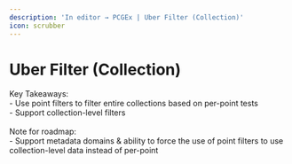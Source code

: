 ```yaml
---
description: 'In editor → PCGEx | Uber Filter (Collection)'
icon: scrubber
---
```


# Uber Filter (Collection)

Key Takeaways:\
\- Use point filters to filter entire collections based on per-point tests\
\- Support collection-level filters\
\
Note for roadmap:\
\- Support metadata domains & ability to force the use of point filters to use collection-level data instead of per-point
